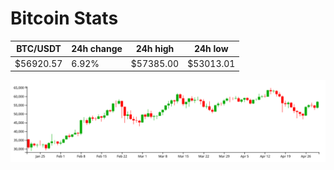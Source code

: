 # Bitcoin Stats

BTC/USDT|24h change|24h high|24h low|
|---|---|---|---|
|$56920.57|6.92%|$57385.00|$53013.01|

<img src="./chart.svg">
